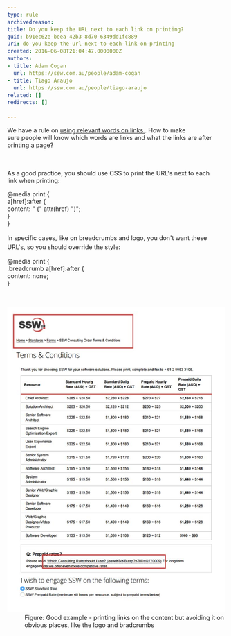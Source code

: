 ```yaml
---
type: rule
archivedreason: 
title: Do you keep the URL next to each link on printing?
guid: b91ec62e-beea-42b3-8d70-6349dd1fc889
uri: do-you-keep-the-url-next-to-each-link-on-printing
created: 2016-06-08T21:04:47.0000000Z
authors:
- title: Adam Cogan
  url: https://ssw.com.au/people/adam-cogan
- title: Tiago Araujo
  url: https://ssw.com.au/people/tiago-araujo
related: []
redirects: []

---
```



​​We have a rule on <a href="/_layouts/15/FIXUPREDIRECT.ASPX?WebId=3dfc0e07-e23a-4cbb-aac2-e778b71166a2&TermSetId=07da3ddf-0924-4cd2-a6d4-a4809ae20160&TermId=f19d44f5-5c5b-4cc8-905d-3f7ddb1edf58">using relevant words on links </a>. How to make sure people will know which words are links and what the links are after printing a page?<br>
<br><excerpt class='endintro'></excerpt><br>
<p>As a good practice, you should use CSS to print the URL's next to each link when printing:</p><p class="ssw15-rteElement-CodeArea">@media print {<br>a[href]:after {<br>content: " (" attr(href) ")";<br>}<br>}</p>​<span style="line-height:1.5em;">In specific cases, like on breadcrumbs and logo, you don't want these URL's, so you should override the style:</span>
<div><p class="ssw15-rteElement-CodeArea">@media print {<br><span class="ssw15-rteStyle-Highlight">.breadcrumb </span>a[href]:after {<br>content: <span class="ssw15-rteStyle-Highlight">none</span>;<br>}</p>
​
   <dl class="goodImage"><dt><img src="print-url.jpg" alt="print-url.jpg" /> </dt><dd>Figure: Good example - printing links on the content but avoiding it on obvious places, like the logo and bradcrumbs</dd></dl></div>


